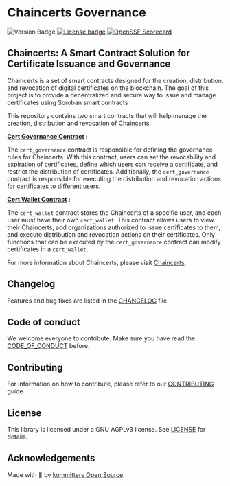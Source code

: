 # Chaincerts Governance

![Version Badge](https://img.shields.io/badge/VERSION-v0.1.0-yellow?style=for-the-badge)
[![License badge](https://img.shields.io/github/license/kommitters/chaincerts_governance?style=for-the-badge)](https://github.com/kommitters/chaincerts_governance/blob/main/LICENSE)
[![OpenSSF Scorecard](https://img.shields.io/ossf-scorecard/github.com/kommitters/chaincerts_governance?label=openssf%20scorecard&style=for-the-badge)](https://api.securityscorecards.dev/projects/github.com/kommitters/chaincerts_governance)

## Chaincerts: A Smart Contract Solution for Certificate Issuance and Governance

Chaincerts is a set of smart contracts designed for the creation, distribution, and revocation of digital certificates on the blockchain. The goal of this project is to provide a decentralized and secure way to issue and manage certificates using Soroban smart contracts

This repository contains two smart contracts that will help manage the creation, distribution and revocation of Chaincerts.

**[Cert Governance Contract](https://github.com/kommitters/chaincerts_governance/tree/main/certs_governance) :**

The `cert_governance` contract is responsible for defining the governance rules for Chaincerts. With this contract, users can set the revocability and expiration of certificates, define which users can receive a certificate, and restrict the distribution of certificates. Additionally, the `cert_governance` contract is responsible for executing the distribution and revocation actions for certificates to different users.

**[Cert Wallet Contract](https://github.com/kommitters/chaincerts_governance/tree/main/certs_wallet) :**

The `cert_wallet` contract stores the Chaincerts of a specific user, and each user must have their own `cert_wallet`. This contract allows users to view their Chaincerts, add organizations authorized to issue certificates to them, and execute distribution and revocation actions on their certificates. Only functions that can be executed by the `cert_governance` contract can modify certificates in a `cert_wallet`.

For more information about Chaincerts, please visit [Chaincerts](https://chaincerts.co).

## Changelog

Features and bug fixes are listed in the [CHANGELOG][changelog] file.

## Code of conduct

We welcome everyone to contribute. Make sure you have read the [CODE_OF_CONDUCT][coc] before.

## Contributing

For information on how to contribute, please refer to our [CONTRIBUTING][contributing] guide.

## License

This library is licensed under a GNU AGPLv3 license. See [LICENSE][license] for details.

## Acknowledgements

Made with 💙 by [kommitters Open Source](https://kommit.co)

[license]: https://github.com/kommitters/chaincerts_governance/blob/main/LICENSE
[coc]: https://github.com/kommitters/chaincerts_governance/blob/main/CODE_OF_CONDUCT.md
[changelog]: https://github.com/kommitters/chaincerts_governance/blob/main/CHANGELOG.md
[contributing]: https://github.com/kommitters/chaincerts_governance/blob/main/CONTRIBUTING.md

